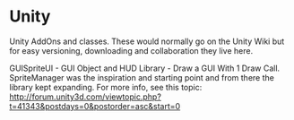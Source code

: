 Unity
=======

Unity AddOns and classes.  These would normally go on the Unity Wiki but for easy versioning, downloading and collaboration they live here.

GUISpriteUI - GUI Object and HUD Library - Draw a GUI With 1 Draw Call.  SpriteManager was the inspiration and starting point and from there the library kept expanding.
For more info, see this topic: http://forum.unity3d.com/viewtopic.php?t=41343&postdays=0&postorder=asc&start=0